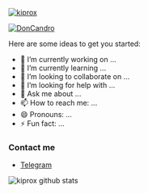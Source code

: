 <p align="left"> <a href="https://github.com/ryo-ma/github-profile-trophy"><img src="https://github-profile-trophy.vercel.app/?username=kiprox" alt="kiprox" /></a> </p>

<p align="left"> <a href="https://twitter.com/DonCandro" target="blank"><img src="https://img.shields.io/twitter/follow/DonCandro?logo=twitter&style=for-the-badge" alt="DonCandro" /></a> </p>

Here are some ideas to get you started:

- 🔭 I’m currently working on ...
- 🌱 I’m currently learning ...
- 👯 I’m looking to collaborate on ...
- 🤔 I’m looking for help with ...
- 💬 Ask me about ...
- 📫 How to reach me: ...
- 😄 Pronouns: ...
- ⚡ Fun fact: ...

### Contact me

- [Telegram](https://t.me/kiprox)

![kiprox github stats](https://github-readme-stats-xi-nine.vercel.app/api?username=kiprox&show_icons=true&theme=default&count_private=true)
